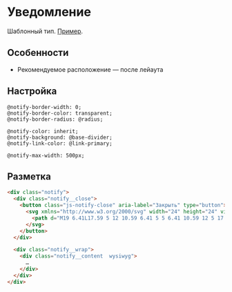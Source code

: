# Уведомление

Шаблонный тип. [Пример](http://sedona.stage.constlab.ru/blocks/notify/).

## Особенности

* Рекомендуемое расположение — после лейаута

## Настройка

```less
@notify-border-width: 0;
@notify-border-color: transparent;
@notify-border-radius: @radius;

@notify-color: inherit;
@notify-background: @base-divider;
@notify-link-color: @link-primary;

@notify-max-width: 500px;
```

## Разметка

```html
<div class="notify">
  <div class="notify__close">
    <button class="js-notify-close" aria-label="Закрыть" type="button">
      <svg xmlns="http://www.w3.org/2000/svg" width="24" height="24" viewBox="0 0 24 24">
        <path d="M19 6.41L17.59 5 12 10.59 6.41 5 5 6.41 10.59 12 5 17.59 6.41 19 12 13.41 17.59 19 19 17.59 13.41 12z"/>
      </svg>
    </button>
  </div>

  <div class="notify__wrap">
    <div class="notify__content  wysiwyg">
      …
    </div>
  </div>
</div>
```
